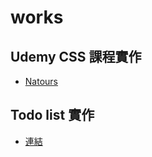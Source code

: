 # works
## Udemy CSS 課程實作
- [Natours](https://krisinc.github.io/works/Natours/index.html)
## Todo list 實作
- [連結](https://krisinc.github.io/works/todolist/todo-list.html)
